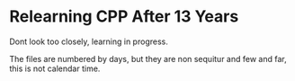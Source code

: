 # Relearning CPP After 13 Years

Dont look too closely, learning in progress.

The files are numbered by days, but they are non sequitur and few and far, this is not calendar time.

